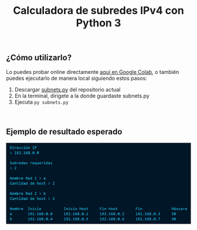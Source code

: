 <br>

<h1 align="center">Calculadora de subredes IPv4 con Python 3</h1>

<br>

## ¿Cómo utilizarlo?

Lo puedes probar online directamente [aquí en Google Colab](https://colab.research.google.com/drive/1a5OlRedAqsMiu8HBiM_FtkHWuDj8EWcY?usp=sharing), o también puedes ejecutarlo de manera local siguiendo estos pasos:
1. Descargar [subnets.py](https://github.com/angeldavidhurtado/subnets/blob/main/subnets.py) del repositorio actual
2. En la terminal, dirígete a la donde guardaste subnets.py
3. Ejecuta `py subnets.py`

<br>

## Ejemplo de resultado esperado
![Ejemplo de uso](./docs-img/example.webp)

<br>
